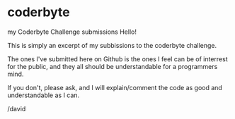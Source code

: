 # coderbyte
my Coderbyte Challenge submissions
Hello!

This is simply an excerpt of my subbissions to the coderbyte challenge.

The ones I've submitted here on Github is the ones I feel can be of interrest for the public, 
and they all should be understandable for a programmers mind.

If you don't, please ask, and I will explain/comment the code as good and understandable as I can.


/david
